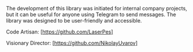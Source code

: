 The development of this library was initiated for internal company projects, but it can be useful for anyone using Telegram to send messages. The library was designed to be user-friendly and accessible.

Code Artisan: [https://github.com/LaserPes]

Visionary Director: [https://github.com/NikolayUvarov]

